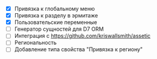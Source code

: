- [x] Привязка к глобальному меню
- [x] Привязка к разделу в эрмитаже
- [x] Пользовательские переменные
- [ ] Генератор сущностей для D7 ORM
- [ ] Интеграция с https://github.com/kriswallsmith/assetic
- [ ] Региональность
- [ ] Добавление типа свойства "Привязка к региону"

